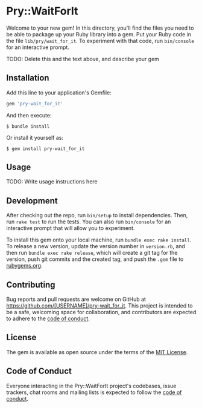# Pry::WaitForIt

Welcome to your new gem! In this directory, you'll find the files you need to be able to package up your Ruby library into a gem. Put your Ruby code in the file `lib/pry/wait_for_it`. To experiment with that code, run `bin/console` for an interactive prompt.

TODO: Delete this and the text above, and describe your gem

## Installation

Add this line to your application's Gemfile:

```ruby
gem 'pry-wait_for_it'
```

And then execute:

    $ bundle install

Or install it yourself as:

    $ gem install pry-wait_for_it

## Usage

TODO: Write usage instructions here

## Development

After checking out the repo, run `bin/setup` to install dependencies. Then, run `rake test` to run the tests. You can also run `bin/console` for an interactive prompt that will allow you to experiment.

To install this gem onto your local machine, run `bundle exec rake install`. To release a new version, update the version number in `version.rb`, and then run `bundle exec rake release`, which will create a git tag for the version, push git commits and the created tag, and push the `.gem` file to [rubygems.org](https://rubygems.org).

## Contributing

Bug reports and pull requests are welcome on GitHub at https://github.com/[USERNAME]/pry-wait_for_it. This project is intended to be a safe, welcoming space for collaboration, and contributors are expected to adhere to the [code of conduct](https://github.com/[USERNAME]/pry-wait_for_it/blob/master/CODE_OF_CONDUCT.md).

## License

The gem is available as open source under the terms of the [MIT License](https://opensource.org/licenses/MIT).

## Code of Conduct

Everyone interacting in the Pry::WaitForIt project's codebases, issue trackers, chat rooms and mailing lists is expected to follow the [code of conduct](https://github.com/[USERNAME]/pry-wait_for_it/blob/master/CODE_OF_CONDUCT.md).
